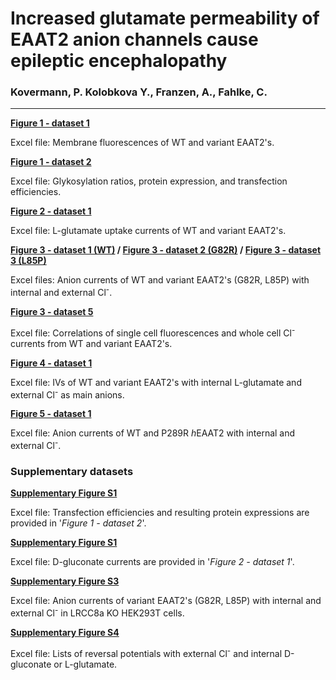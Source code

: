 # Increased glutamate permeability of EAAT2 anion channels cause epileptic encephalopathy
### Kovermann, P. Kolobkova Y., Franzen, A., Fahlke, C. 
----------------------------------------------------------------------------------------------------------
<b>[Figure 1 - dataset 1](../master/Expression_by_Mem_Fluo.xlsx)</b>

Excel file: Membrane fluorescences of WT and variant EAAT2's.

<b>[Figure 1 - dataset 2](../master/Glycolysation.xlsx)</b>

Excel file: Glykosylation ratios, protein expression, and transfection efficiencies.

<b>[Figure 2 - dataset 1](../master/Glutamate_Uptake.xlsx)</b>

Excel file: L-glutamate uptake currents of WT and variant EAAT2's.

<b>[Figure 3 - dataset 1 (WT)](../master/Anion_currents_WT_Cl.xlsx) /
[Figure 3 - dataset 2 (G82R)](../master/Anion_currents_G82R_Cl.xlsx) /
[Figure 3 - dataset 3 (L85P)](../master/Anion_currents_L85P_Cl.xlsx)</b>

Excel files: Anion currents of WT and variant EAAT2's (G82R, L85P) with internal and external Cl<sup>-</sup>.

<b>[Figure 3 - dataset 5](../master/Current_vs_Fluo.xlsx)</b>

Excel file: Correlations of single cell fluorescences and whole cell Cl<sup>-</sup> currents from WT and variant EAAT2's.

<b>[Figure 4 - dataset 1](../master/Glutamate_Permeability.xlsx)</b>

Excel file: IVs of WT and variant EAAT2's with internal L-glutamate and external Cl<sup>-</sup> as main anions.

<b>[Figure 5 - dataset 1](../master/Anion_currents_P289R_Cl.xlsx)</b> 

Excel file: Anion currents of WT and P289R <i>h</i>EAAT2 with internal and external Cl<sup>-</sup>.


### Supplementary datasets

<b>[Supplementary Figure S1](../master/Glycolysation.xlsx)</b>

Excel file: Transfection efficiencies and resulting protein expressions are provided in '<i>Figure 1 - dataset 2</i>'.

<b>[Supplementary Figure S1](../master/Glutamate_Uptake.xlsx)</b>

Excel file: D-gluconate currents are provided in '<i>Figure 2 - dataset 1</i>'.

<b>[Supplementary Figure S3](../master/Anion_currents_hEAAT2_variants_Cl_in_LRCC8a.xlsx)</b>

Excel file: Anion currents of variant EAAT2's (G82R, L85P) with internal and external Cl<sup>-</sup> in LRCC8a KO HEK293T cells.

<b>[Supplementary Figure S4](../master/Reversal_potentials_S4.xlsx)</b>

Excel file: Lists of reversal potentials with external Cl<sup>-</sup> and internal D-gluconate or L-glutamate.
